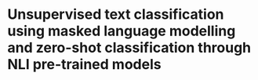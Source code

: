 # Unsupervised text classification using masked language modelling and zero-shot classification through NLI pre-trained models
